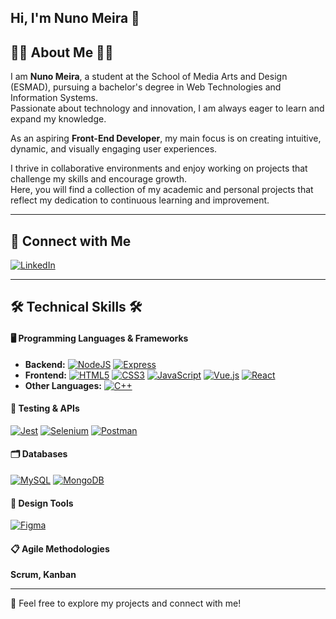 ## Hi, I'm Nuno Meira 👋

## 👨‍🎓 About Me 👨‍🎓

I am **Nuno Meira**, a student at the School of Media Arts and Design (ESMAD), pursuing a bachelor's degree in Web Technologies and Information Systems.  
Passionate about technology and innovation, I am always eager to learn and expand my knowledge.  

As an aspiring **Front-End Developer**, my main focus is on creating intuitive, dynamic, and visually engaging user experiences.  

I thrive in collaborative environments and enjoy working on projects that challenge my skills and encourage growth.  
Here, you will find a collection of my academic and personal projects that reflect my dedication to continuous learning and improvement.  

---
## 🔗 Connect with Me  
[![LinkedIn](https://img.shields.io/badge/LinkedIn-0077B5?style=flat&logo=linkedin&logoColor=white)](https://www.linkedin.com/in/nuno-meira-53b6a9259/)

---
## 🛠️ Technical Skills 🛠️
#### 🖥️ Programming Languages & Frameworks  
- **Backend:** [![NodeJS](https://img.shields.io/badge/NodeJS-339933?style=flat&logo=nodedotjs&logoColor=white)](https://nodejs.org/) [![Express](https://img.shields.io/badge/Express-000000?style=flat&logo=express&logoColor=white)](https://expressjs.com/)  
- **Frontend:** [![HTML5](https://img.shields.io/badge/HTML5-E34F26?style=flat&logo=html5&logoColor=white)](https://developer.mozilla.org/en-US/docs/Web/HTML) [![CSS3](https://img.shields.io/badge/CSS3-1572B6?style=flat&logo=css3&logoColor=white)](https://developer.mozilla.org/en-US/docs/Web/CSS) [![JavaScript](https://img.shields.io/badge/JavaScript-F7DF1E?style=flat&logo=javascript&logoColor=black)](https://developer.mozilla.org/en-US/docs/Web/JavaScript) [![Vue.js](https://img.shields.io/badge/Vue.js-4FC08D?style=flat&logo=vue-dot-js&logoColor=white)](https://vuejs.org/) [![React](https://img.shields.io/badge/React-20232A?style=flat&logo=react&logoColor=61DAFB)](https://react.dev/)  
- **Other Languages:** [![C++](https://img.shields.io/badge/C++-00599C?style=flat&logo=cplusplus&logoColor=white)](https://cplusplus.com/)  

#### 🧪 Testing & APIs  
[![Jest](https://img.shields.io/badge/Jest-C21325?style=flat&logo=jest&logoColor=white)](https://jestjs.io/) [![Selenium](https://img.shields.io/badge/Selenium-43B02A?style=flat&logo=selenium&logoColor=white)](https://www.selenium.dev/) [![Postman](https://img.shields.io/badge/Postman-FF6C37?style=flat&logo=postman&logoColor=white)](https://www.postman.com/)  

#### 🗂️ Databases  
[![MySQL](https://img.shields.io/badge/MySQL-4479A1?style=flat&logo=mysql&logoColor=white)](https://www.mysql.com/) [![MongoDB](https://img.shields.io/badge/MongoDB-47A248?style=flat&logo=mongodb&logoColor=white)](https://www.mongodb.com/)  

#### 🎨 Design Tools  
[![Figma](https://img.shields.io/badge/Figma-F24E1E?style=flat&logo=figma&logoColor=white)](https://www.figma.com/)  

#### 📋 Agile Methodologies  
**Scrum, Kanban**  


---

🚀 Feel free to explore my projects and connect with me!
